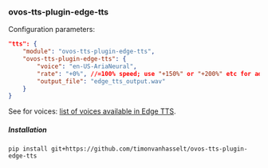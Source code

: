 ### ovos-tts-plugin-edge-tts

Configuration parameters:

```json
"tts": {
    "module": "ovos-tts-plugin-edge-tts",
    "ovos-tts-plugin-edge-tts": {
        "voice": "en-US-AriaNeural",
        "rate": "+0%", //=100% speed; use "+150%" or "+200%" etc for adjusting speed
        "output_file": "edge_tts_output.wav"
    }
}
```
See for voices: [list of voices available in Edge TTS](https://gist.github.com/BettyJJ/17cbaa1de96235a7f5773b8690a20462). 


##### Installation

`pip install git+https://github.com/timonvanhasselt/ovos-tts-plugin-edge-tts`
